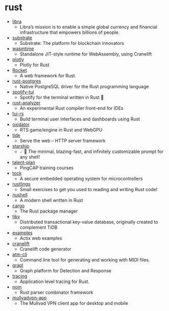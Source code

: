 # rust
- [libra](https://github.com/libra/libra)
  - Libra’s mission is to enable a simple global currency and financial infrastructure that empowers billions of people.
- [substrate](https://github.com/paritytech/substrate)
  - Substrate: The platform for blockchain innovators
- [wasmtime](https://github.com/bytecodealliance/wasmtime)
  - Standalone JIT-style runtime for WebAssembly, using Cranelift
- [plotly](https://github.com/igiagkiozis/plotly)
  - Plotly for Rust
- [Rocket](https://github.com/SergioBenitez/Rocket)
  - A web framework for Rust.
- [rust-postgres](https://github.com/sfackler/rust-postgres)
  - Native PostgreSQL driver for the Rust programming language
- [spotify-tui](https://github.com/Rigellute/spotify-tui)
  - Spotify for the terminal written in Rust 🚀
- [rust-analyzer](https://github.com/rust-analyzer/rust-analyzer)
  - An experimental Rust compiler front-end for IDEs
- [tui-rs](https://github.com/fdehau/tui-rs)
  - Build terminal user interfaces and dashboards using Rust
- [oxidator](https://github.com/Ruddle/oxidator)
  - RTS game/engine in Rust and WebGPU
- [tide](https://github.com/http-rs/tide)
  - Serve the web – HTTP server framework
- [starship](https://github.com/starship/starship)
  - ☄🌌️ The minimal, blazing-fast, and infinitely customizable prompt for any shell!
- [talent-plan](https://github.com/pingcap/talent-plan)
  - PingCAP training courses
- [tock](https://github.com/tock/tock)
  - A secure embedded operating system for microcontrollers
- [rustlings](https://github.com/rust-lang/rustlings)
  - Small exercises to get you used to reading and writing Rust code!
- [nushell](https://github.com/nushell/nushell)
  - A modern shell written in Rust
- [cargo](https://github.com/rust-lang/cargo)
  - The Rust package manager
- [tikv](https://github.com/tikv/tikv)
  - Distributed transactional key-value database, originally created to complement TiDB
- [examples](https://github.com/actix/examples)
  - Actix web examples
- [cranelift](https://github.com/bytecodealliance/cranelift)
  - Cranelift code generator
- [atm-cli](https://github.com/allthemusicllc/atm-cli)
  - Command line tool for generating and working with MIDI files.
- [grapl](https://github.com/insanitybit/grapl)
  - Graph platform for Detection and Response
- [tracing](https://github.com/tokio-rs/tracing)
  - Application level tracing for Rust.
- [nom](https://github.com/Geal/nom)
  - Rust parser combinator framework
- [mullvadvpn-app](https://github.com/mullvad/mullvadvpn-app)
  - The Mullvad VPN client app for desktop and mobile
